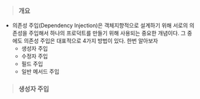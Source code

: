 > ### 개요 
* 의존성 주입(Dependency Injection)은 객체지향적으로 설계하기 위해 서로의 의존성을 주입해서 하나의 프로덕트를 만들기 위해 사용되는 중요한 개념이다. 그 중에도 의존성 주입은 대표적으로 4가지 방법이 있다. 한번 알아보자 
    * 생성자 주입
    * 수정자 주입
    * 필드 주입
    * 일반 메서드 주입

> ### 생성자 주입